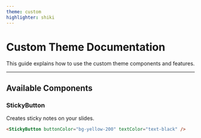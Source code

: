 ```yaml
---
theme: custom
highlighter: shiki
---
```


# Custom Theme Documentation

This guide explains how to use the custom theme components and features.

---

## Available Components

### StickyButton

Creates sticky notes on your slides.

```html
<StickyButton buttonColor="bg-yellow-200" textColor="text-black" />